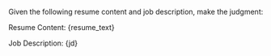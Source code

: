 Given the following resume content and job description, make the judgment:

Resume Content:
{resume_text}

Job Description:
{jd}
